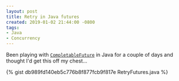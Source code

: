 ```yaml
---
layout: post
title: Retry in Java futures
created: 2019-01-02 21:44:00 -0800
tags:
- Java
- Concurrency
---
```

Been playing with [`CompletableFuture`][completable-future] in Java for a couple of days and thought I'd get this off my chest&hellip;

{% gist db989fd140eb5c776b8f877fcb9f817e RetryFutures.java %}

[completable-future]: https://docs.oracle.com/javase/8/docs/api/java/util/concurrent/CompletableFuture.html
